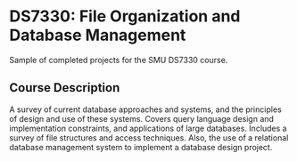 # DS7330: File Organization and Database Management 
Sample of completed projects for the SMU DS7330 course.

## Course Description
A survey of current database approaches and systems, and the principles of design and use of these systems. Covers query language design and implementation constraints, and applications of large databases. Includes a survey of file structures and access techniques. Also, the use of a relational database management system to implement a database design project. 
